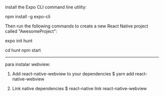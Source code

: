 install the Expo CLI command line utility:

npm install -g expo-cli

Then run the following commands to create a new React Native project called "AwesomeProject":

expo init hunt

cd hunt
npm start 

------------------------------
para instalar webview:

1. Add react-native-webview to your dependencies
$ yarn add react-native-webview

2. Link native dependencies
$ react-native link react-native-webview

